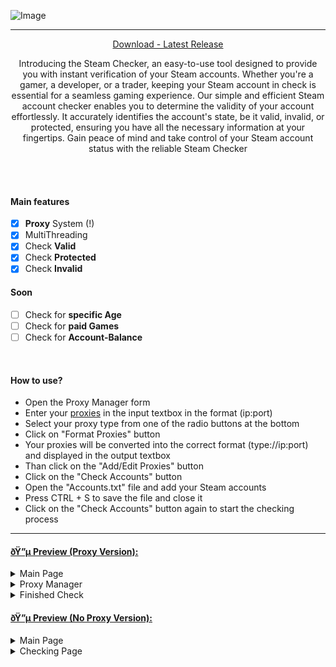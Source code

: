 ![Image](https://i.postimg.cc/FzZfmpzZ/Steam-Checker.png)

---
<p align = "center">
  <a href = "https://github.com/JunkieOpfer/Steam-Checker/releases/download/SteamChecker/SteamChecker.Proxy.Version.zip">Download - Latest Release</a>
</p>

<p align="center">
Introducing the Steam Checker, an easy-to-use tool designed to provide you with instant verification of your Steam accounts. Whether you're a gamer, a developer, or a trader, keeping your Steam account in check is essential for a seamless gaming experience. Our simple and efficient Steam account checker enables you to determine the validity of your account effortlessly. It accurately identifies the account's state, be it valid, invalid, or protected, ensuring you have all the necessary information at your fingertips. Gain peace of mind and take control of your Steam account status with the reliable Steam Checker
</p>

<br><br>

#### Main features

- [x] **Proxy** System (!)
- [x] MultiThreading
- [x] Check **Valid**
- [x] Check **Protected**
- [x] Check **Invalid**

#### Soon

- [ ] Check for **specific Age**
- [ ] Check for **paid Games**
- [ ] Check for **Account-Balance**

<br>

#### How to use?
- Open the Proxy Manager form
- Enter your [proxies](https://github.com/TheSpeedX/PROXY-List) in the input textbox in the format (ip:port)
- Select your proxy type from one of the radio buttons at the bottom
- Click on "Format Proxies" button
- Your proxies will be converted into the correct format (type://ip:port) and displayed in the output textbox
- Than click on the "Add/Edit Proxies" button
- Click on the "Check Accounts" button
- Open the "Accounts.txt" file and add your Steam accounts
- Press CTRL + S to save the file and close it
- Click on the "Check Accounts" button again to start the checking process

---

#### <a href="https://github.com/JunkieOpfer/Steam-Checker/releases/download/SteamChecker/SteamChecker.Proxy.Version.zip">ðŸ”µ Preview (Proxy Version):</a>
<details>
  <summary>Main Page</summary>
  
  ![Image](https://i.postimg.cc/CLmgqFcm/image.png)
</details>
<details>
  <summary>Proxy Manager</summary>
  
  ![Image](https://i.postimg.cc/xCYHhyLf/image.png)
</details>
<details>
  <summary>Finished Check</summary>
  
  ![Image](https://i.postimg.cc/Bv2HmwL7/image.png)
</details>

#### <a href="https://github.com/JunkieOpfer/Steam-Checker/releases/download/Steam/SteamChecker.zip">ðŸ”µ Preview (No Proxy Version):</a>

<details>
  <summary>Main Page</summary>
  
  ![Image](https://i.postimg.cc/K8DChsnV/image.png)
</details>
<details>
  <summary>Checking Page</summary>
  
  ![Image](https://i.postimg.cc/VN6Sjp4P/image.png)
</details>

 